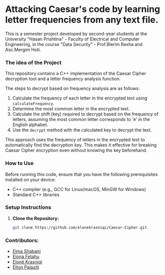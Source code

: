 # Attacking Caesar's code by learning letter frequencies from any text file.

This is a semester project developed by second-year students at the University "Hasan Prishtina" - Faculty of Electrical and Computer Engineering, in the course "Data Security" - Prof.Blerim Rexha and Asc.Mergim Hoti.

### The idea of the Project

This repository contains a C++ implementation of the Caesar Cipher decryption tool and a letter frequency analysis function.

The steps to decrypt based on frequency analysis are as follows:

1. Calculate the frequency of each letter in the encrypted text using `calculateFrequency`.
2. Determine the most common letter in the encrypted text.
3. Calculate the shift (key) required to decrypt based on the frequency of letters, assuming the most common letter corresponds to 'e' in the English alphabet.
4. Use the `decrypt` method with the calculated key to decrypt the text.

This approach uses the frequency of letters in the encrypted text to automatically find the decryption key. This makes it effective for breaking Caesar Cipher encryption even without knowing the key beforehand.

### How to Use
Before running this code, ensure that you have the following prerequisites installed on your device:
- C++ compiler (e.g., GCC for Linux/macOS, MinGW for Windows)
- Standard C++ libraries

### Setup Instructions

1. **Clone the Repository:**
   ```bash
   git clone https://github.com/elonekrasniqi/Caesar-Cipher.git

### Contributors:
- [Elma Shabani](https://github.com/ElmaShabani)
- [Elona Fetahu](https://github.com/ElonaFetahu)
- [Elonë Krasniqi](https://github.com/elonekrasniqi)
- [Elton Pajaziti](https://github.com/EltonPajaziti)
